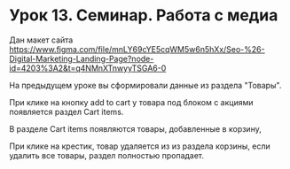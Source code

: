 # Урок 13. Семинар. Работа с медиа

Дан макет сайта https://www.figma.com/file/mnLY69cYE5cqWM5w6n5hXx/Seo-%26-Digital-Marketing-Landing-Page?node-id=4203%3A2&t=q4NMnXTnwyyTSGA6-0

На предыдущем уроке вы сформировали данные из раздела "Товары".

При клике на кнопку add to cart у товара под блоком с акциями появляется раздел Cart items.

В разделе Cart items появляются товары, добавленные в корзину,

При клике на крестик, товар удаляется из из раздела корзины, если удалить все товары, раздел полностью пропадает.



